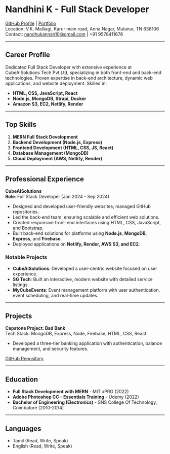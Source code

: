 # Nandhini K - Full Stack Developer

[GitHub Profile](https://github.com/NandhiniKarvendhan) | [Portfolio](https://nandhinikarvendhan.github.io/)  
Location: V.K. Malliagi, Karur main road, Anna Nagar, Mulanur, TN 638106  
Contact: nandhukannan10@gmail.com | +91 9578411676  

---

## Career Profile
Dedicated Full Stack Developer with extensive experience at CubeAISolutions Tech Pvt Ltd, specializing in both front-end and back-end technologies. Proven expertise in back-end architecture, dynamic web applications, and website deployment. Skilled in:

- **HTML, CSS, JavaScript, React**
- **Node.js, MongoDB, Strapi, Docker**
- **Amazon S3, EC2, Netlify, Render**

---

## Top Skills
1. **MERN Full Stack Development**
2. **Backend Development (Node.js, Express)**
3. **Frontend Development (HTML, CSS, JS, React)**
4. **Database Management (MongoDB)**
5. **Cloud Deployment (AWS, Netlify, Render)**

---

## Professional Experience

**CubeAISolutions**  
**Role**: Full Stack Developer (Jan 2024 - Sep 2024)  
- Designed and developed user-friendly websites; managed GitHub repositories.
- Led the back-end team, ensuring scalable and efficient web solutions.
- Created responsive front-end interfaces using HTML, CSS, JavaScript, and Bootstrap.
- Built back-end solutions for platforms using **Node.js**, **MongoDB**, **Express**, and **Firebase**.
- Deployed applications on **Netlify, Render, AWS S3, and EC2**.

### Notable Projects
- **CubeAISolutions**: Developed a user-centric website focused on user experience.
- **SG Tech**: Built an interactive, modern website with detailed service listings.
- **MyCubeEvents**: Event management platform with user authentication, event scheduling, and real-time updates.

---

## Projects
**Capstone Project: Bad Bank**  
Tech Stack: MongoDB, Express, Node, Firebase, HTML, CSS, React  
- Developed a three-tier banking application with authentication, balance management, and security features.

[GitHub Repository](https://github.com/NandhiniKarvendhan/Bad-Bank)

---

## Education

- **Full Stack Development with MERN** - MIT xPRO (2022)
- **Adobe Photoshop CC – Essentials Training** - Udemy (2022)
- **Bachelor of Engineering (Electronics)** - SNS College Of Technology, Coimbatore (2010-2014)

---

## Languages
- Tamil (Read, Write, Speak)
- English (Read, Write, Speak)
